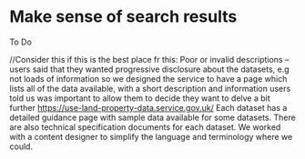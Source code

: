 # Make sense of search results 

To Do

//Consider this if this is the best place fr this: Poor or invalid descriptions – users said that they wanted  progressive disclosure about the datasets, e.g not loads of information so we designed the service to have a page which lists all of the data available, with a short description and information users told us was important to allow them to decide they want to delve a bit further  https://use-land-property-data.service.gov.uk/
Each dataset has a detailed guidance page with sample data available for some datasets. There are also technical specification documents for each dataset. We worked with a content designer to simplify the language and terminology where we could. 
